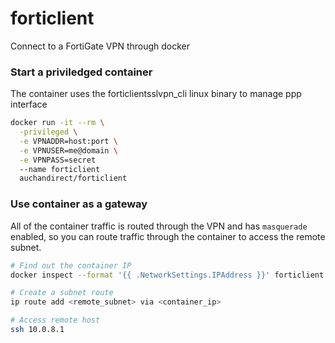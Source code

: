 # forticlient

Connect to a FortiGate VPN through docker

### Start a priviledged container

The container uses the forticlientsslvpn_cli linux binary to manage ppp interface

```bash
docker run -it --rm \
  -privileged \
  -e VPNADDR=host:port \
  -e VPNUSER=me@domain \
  -e VPNPASS=secret
  --name forticlient
  auchandirect/forticlient
```

### Use container as a gateway

All of the container traffic is routed through the VPN and has `masquerade` enabled, so you can route traffic through the container to access the remote subnet.

```bash
# Find out the container IP
docker inspect --format '{{ .NetworkSettings.IPAddress }}' forticlient

# Create a subnet route
ip route add <remote_subnet> via <container_ip>

# Access remote host
ssh 10.0.8.1
```